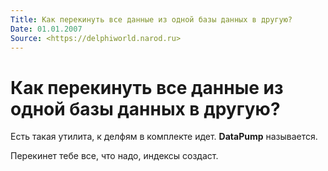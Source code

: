 ```yaml
---
Title: Как перекинуть все данные из одной базы данных в другую?
Date: 01.01.2007
Source: <https://delphiworld.narod.ru>
---
```



Как перекинуть все данные из одной базы данных в другую?
========================================================

Есть такая утилита, к делфям в комплекте идет. **DataPump** называется.

Перекинет тебе все, что надо, индексы создаст.

